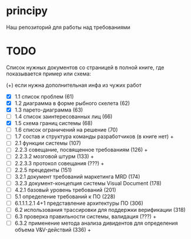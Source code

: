 # principy
Наш репозиторий для работы над требованиями


# TODO
Список нужных документов со страницей в полной книге, где показывается пример или схема:

(+) если нужна дополнительная инфа из чужих работ
- [x] 1.1 список проблем (61)
- [x] 1.2 диаграмма в форме рыбного скелета (62)
- [x] 1.3 парето-диаграмма (63)
- [ ] 1.4 список заинтересованных лиц (66)
- [x] 1.5 схема границ системы (68)
- [ ] 1.6 список ограничений на решение (70)
- [ ] 1.7 состав и структура команды разработчиков (в книге нет) +
- [ ] 2.1 функции системы (107)
- [ ] 2.2.3 совещание, посвященное требованиям (126) +
- [ ] 2.2.3.2 мозговой штурм (133) +
- [ ] 2.2.3.3 протокол совещания (???) +
- [ ] 2.2.5 прецеденты (151)
- [ ] 3.2.1 документ требований маркетинга MRD (174)
- [ ] 3.2.3 документ-концепция системы Visual Document (178)
- [ ] 4.2.1 базовый уровень требований (201)
- [ ] 5.1 определение требований к ПО (228)
- [ ] 6.1.1.1.2.1 4+1 представление архитектуры ПО (306)
- [ ] 6.2 использования трассировки для поддержки верификации  (318)
- [ ] 6.3 проверка правильности системы, валидация (???) +
- [ ] 6.3.2 применение метода анализа дивидентов для определения объема V&V-действий (336) +
